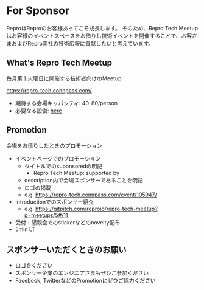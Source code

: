 # For Sponsor

ReproはReproのお客様あってこそ成長します。
そのため、Repro Tech Meetupはお客様のイベントスペースをお借りし技術イベントを開催することで、お客さまおよびRepro両社の技術広報に貢献したいと考えています。

## What's Repro Tech Meetup

毎月第１火曜日に開催する技術者向けのMeetup

https://repro-tech.connpass.com/

- 期待する会場キャパシティ: 40-80/person
- 必要なる設備: [here](/meetups/ORGANIZE.md)

## Promotion

会場をお借りしたときのプロモーション

- イベントページでのプロモーション
    - タイトルでのsuponsoredの明記
        - Repro Tech Meetup: <Theme> supported by <company OR service name>
    - description内で会場スポンサーであることを明記
    - ロゴの掲載
    - e.g. https://repro-tech.connpass.com/event/105947/
- Introductionでのスポンサー紹介
    - e.g. https://gitpitch.com/reproio/repro-tech-meetup?p=meetups/5#/11
- 受付・懇親会でのstickerなどのnovelty配布
- 5min LT

## スポンサーいただくときのお願い

- ロゴをください
- スポンサー企業のエンジニアさまもぜひご参加ください
- Facebook, TwitterなどのPromotionにぜひご協力ください
